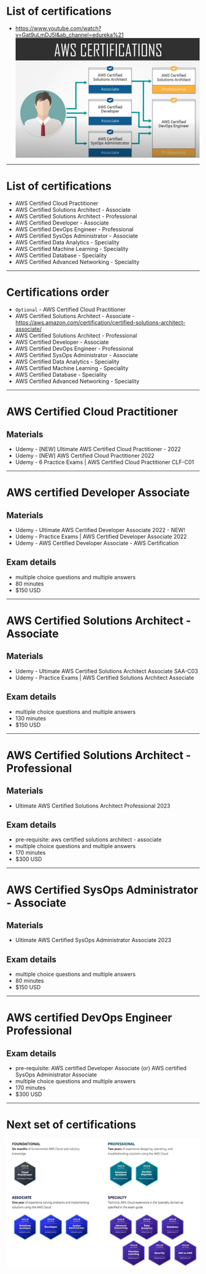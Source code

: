 # List of certifications
* https://www.youtube.com/watch?v=Gat9uLmDJ5I&ab_channel=edureka%21
![picture](images/certifications.jpg)
------
# List of certifications
* AWS Certified Cloud Practitioner
* AWS Certified Solutions Architect - Associate
* AWS Certified Solutions Architect - Professional
* AWS Certified Developer - Associate
* AWS Certified DevOps Engineer - Professional
* AWS Certified SysOps Administrator - Associate
* AWS Certified Data Analytics - Speciality
* AWS Certified Machine Learning - Speciality
* AWS Certified Database - Speciality
* AWS Certified Advanced Networking - Speciality
------
# Certifications order
* `Optional` - AWS Certified Cloud Practitioner
* AWS Certified Solutions Architect - Associate - https://aws.amazon.com/certification/certified-solutions-architect-associate/
* AWS Certified Solutions Architect - Professional
* AWS Certified Developer - Associate
* AWS Certified DevOps Engineer - Professional
* AWS Certified SysOps Administrator - Associate
* AWS Certified Data Analytics - Speciality
* AWS Certified Machine Learning - Speciality
* AWS Certified Database - Speciality
* AWS Certified Advanced Networking - Speciality
------
# AWS Certified Cloud Practitioner
## Materials
* Udemy - [NEW] Ultimate AWS Certified Cloud Practitioner - 2022
* Udemy - [NEW] AWS Certified Cloud Practitioner 2022
* Udemy - 6 Practice Exams | AWS Certified Cloud Practitioner CLF-C01
------
# AWS certified Developer Associate
## Materials
* Udemy - Ultimate AWS Certified Developer Associate 2022 - NEW!
* Udemy - Practice Exams | AWS Certified Developer Associate 2022
* Udemy - AWS Certified Developer Associate - AWS Certification

## Exam details
* multiple choice questions and multiple answers
* 80 minutes
* $150 USD
------
# AWS Certified Solutions Architect - Associate
## Materials
* Udemy - Ultimate AWS Certified Solutions Architect Associate SAA-C03
* Udemy - Practice Exams | AWS Certified Solutions Architect Associate

## Exam details
* multiple choice questions and multiple answers
* 130 minutes
* $150 USD
------
# AWS Certified Solutions Architect - Professional
## Materials
* Ultimate AWS Certified Solutions Architect Professional 2023

## Exam details
* pre-requisite: aws certified solutions architect - associate
* multiple choice questions and multiple answers
* 170 minutes
* $300 USD
------
# AWS Certified SysOps Administrator - Associate
## Materials
* Ultimate AWS Certified SysOps Administrator Associate 2023

## Exam details
* multiple choice questions and multiple answers
* 80 minutes
* $150 USD
------
# AWS certified DevOps Engineer Professional

## Exam details
* pre-requisite: AWS certified Developer Associate (or) AWS certified SysOps Administrator Associate
* multiple choice questions and multiple answers
* 170 minutes
* $300 USD
------
# Next set of certifications
![picture](images/certifications-2.jpg)